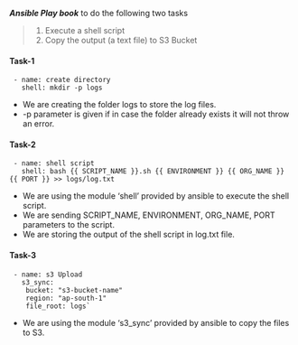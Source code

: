 **_Ansible Play book_** to do the following two tasks
> 1. Execute a shell script
> 2. Copy the output (a text file) to S3 Bucket

#### Task-1

```
 - name: create directory
   shell: mkdir -p logs
```

- We are creating the folder logs to store the log files. 
- -p parameter is given if in case the folder already exists it will not throw an error.

#### Task-2

```
 - name: shell script
   shell: bash {{ SCRIPT_NAME }}.sh {{ ENVIRONMENT }} {{ ORG_NAME }} {{ PORT }} >> logs/log.txt
```

- We are using the module ‘shell’ provided by ansible to execute the shell script.
- We are sending SCRIPT_NAME, ENVIRONMENT, ORG_NAME, PORT parameters to the script.
- We are storing the output of the shell script in log.txt file.

#### Task-3

```
 - name: s3 Upload
   s3_sync:
    bucket: "s3-bucket-name"
    region: "ap-south-1"
    file_root: logs`
```

- We are using the module ‘s3_sync’ provided by ansible to copy the files to S3.
